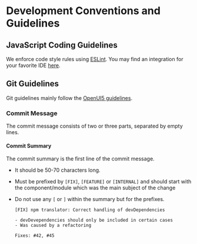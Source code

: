 # Development Conventions and Guidelines
## JavaScript Coding Guidelines
We enforce code style rules using [ESLint](https://eslint.org). You may find an integration for your favorite IDE [here](https://eslint.org/docs/user-guide/integrations).

## Git Guidelines
Git guidelines mainly follow the [OpenUI5 guidelines](https://github.com/SAP/openui5/blob/master/docs/guidelines.md).

### Commit Message
The commit message consists of two or three parts, separated by empty lines.

#### Commit Summary
The commit summary is the first line of the commit message.
- It should be 50-70 characters long.
- Must be prefixed by `[FIX]`, `[FEATURE]` or `[INTERNAL]` and should start with the component/module which was the main subject of the change
- Do not use any `[` or `]` within the summary but for the prefixes.

    ```
    [FIX] npm translator: Correct handling of devDependencies

    - devDevependencies should only be included in certain cases
    - Was caused by a refactoring

    Fixes: #42, #45
    ```
